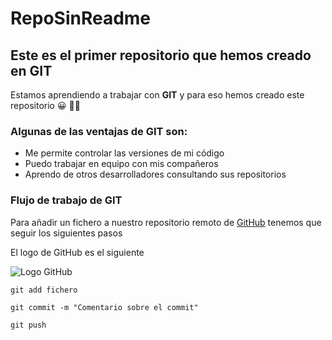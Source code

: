 # RepoSinReadme
## Este es el primer repositorio que hemos creado en GIT

Estamos aprendiendo a trabajar con **GIT** y para eso hemos creado este repositorio :grinning: :man_student:

### Algunas de las ventajas de GIT son:

* Me permite controlar las versiones de mi código
* Puedo trabajar en equipo con mis compañeros
* Aprendo de otros desarrolladores consultando sus repositorios

### Flujo de trabajo de GIT
Para añadir un fichero a nuestro repositorio remoto de  [GitHub](https://www.github.com) tenemos que seguir los siguientes pasos

El logo de GitHub es el siguiente

![Logo GitHub](https://global-uploads.webflow.com/5f5a53e153805db840dae2db/6073fbf151fa4565d48572dc_GitHub_aprender-programaci%25C3%25B3n.jpeg)



```console
git add fichero
```

```console
git commit -m "Comentario sobre el commit"
```

```console
git push
```